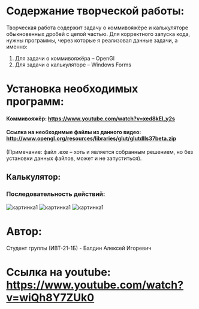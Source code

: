 # Содержание творческой работы:

Творческая работа содержит задачу о коммивояжёре и калькуляторе обыкновенных дробей с целой частью.
Для корректного запуска кода, нужны программы, через которые я реализовал данные задачи, а именно: 
1)	Для задачи о коммивояжёра – OpenGl
2)	Для задачи о калькуляторе – Windows Forms

# Установка необходимых программ:

#### Коммивояжёр: https://www.youtube.com/watch?v=xed8kEI_y2s
#### Ссылка на необходимые файлы из данного видео: http://www.opengl.org/resources/libraries/glut/glutdlls37beta.zip

(Примечание: файл .exe – хоть и является собранным решением, но без установки данных файлов, может и не запуститься).

## Калькулятор:
### Последовательность действий:
![картинка1](https://github.com/BaldinAlexey/classwork/blob/master/1.png)
![картинка1](https://github.com/BaldinAlexey/classwork/blob/master/2.png)
![картинка1](https://github.com/BaldinAlexey/classwork/blob/master/3.png)

# Автор:
 Студент группы (ИВТ-21-1Б) - Балдин Алексей Игоревич
 
 # Ссылка на youtube: https://www.youtube.com/watch?v=wiQh8Y7ZUk0

 





